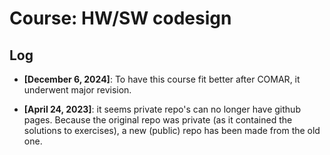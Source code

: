 # Course: HW/SW codesign

## Log

* **[December 6, 2024]**: To have this course fit better after COMAR, it underwent major revision.

* **[April 24, 2023]**: it seems private repo's can no longer have github pages. Because the original repo was private (as it contained the solutions to exercises), a new (public) repo has been made from the old one.